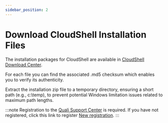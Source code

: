 ```yaml
---
sidebar_position: 2
---
```


# Download CloudShell Installation Files

The installation packages for CloudShell are available in [CloudShell Download Center](https://support.quali.com/hc/en-us/articles/231613247-Quali-s-Download-Center).

For each file you can find the associated .md5 checksum which enables you to verify its authenticity.

Extract the installation zip file to a temporary directory, ensuring a short path (e.g., c:\\temp), to prevent potential Windows limitation issues related to maximum path lengths.

:::note
Registration to the [Quali Support Center](https://support.quali.com/) is required. If you have not registered, click this link to register [New registration](https://support.quali.com/entries/43187197).
:::